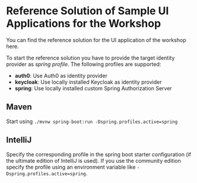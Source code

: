 # Reference Solution of Sample UI Applications for the Workshop

You can find the reference solution for the UI application of the workshop here.

To start the reference solution you have to provide the target identity provider as _spring profile_.
The following profiles are supported:

* __auth0__: Use Auth0 as identity provider
* __keycloak__: Use locally installed Keycloak as identity provider
* __spring__: Use locally installed custom Spring Authorization Server

## Maven

Start using `./mvnw spring-boot:run -Dspring.profiles.active=spring`

## IntelliJ

Specify the corresponding profile in the spring boot starter configuration (if the ultimate edition of IntelliJ is used). If you use the community edition specify the profile using an environment variable like `-Dspring.profiles.active=spring`.
